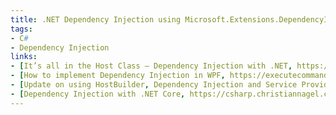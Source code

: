 ```yaml
---
title: .NET Dependency Injection using Microsoft.Extensions.DependencyInjection
tags:
- C#
- Dependency Injection
links:
- [It’s all in the Host Class – Dependency Injection with .NET, https://csharp.christiannagel.com/2020/05/15/dependencyinjection-2/]
- [How to implement Dependency Injection in WPF, https://executecommands.com/dependency-injection-in-wpf-net-core-csharp/]
- [Update on using HostBuilder, Dependency Injection and Service Provider with .NET Core 3.0 WPF applications, https://marcominerva.wordpress.com/2019/11/07/update-on-using-hostbuilder-dependency-injection-and-service-provider-with-net-core-3-0-wpf-applications/]
- [Dependency Injection with .NET Core, https://csharp.christiannagel.com/2016/06/04/dependencyinjection/#:~:text=%20Microsoft.Extensions.DependencyInjection%20is%20a%20framework%20that%20is%20an,this%20new%20framework%20using%20a%20simple%20console%20application.]
---
```

